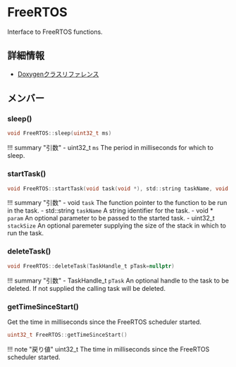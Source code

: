 # FreeRTOS

Interface to FreeRTOS functions. 

## 詳細情報

- [Doxygenクラスリファレンス](https://lang-ship.com/reference/ESP32/latest/class_free_r_t_o_s.html)

## メンバー

### sleep()



```c
void FreeRTOS::sleep(uint32_t ms)
```

!!! summary "引数"
	- uint32_t `ms` The period in milliseconds for which to sleep. 



### startTask()



```c
void FreeRTOS::startTask(void task(void *), std::string taskName, void *param=nullptr, uint32_t stackSize=2048)
```

!!! summary "引数"
	- void `task` The function pointer to the function to be run in the task. 
	- std::string `taskName` A string identifier for the task. 
	- void * `param` An optional parameter to be passed to the started task. 
	- uint32_t `stackSize` An optional paremeter supplying the size of the stack in which to run the task. 



### deleteTask()



```c
void FreeRTOS::deleteTask(TaskHandle_t pTask=nullptr)
```

!!! summary "引数"
	- TaskHandle_t `pTask` An optional handle to the task to be deleted. If not supplied the calling task will be deleted. 



### getTimeSinceStart()


Get the time in milliseconds since the FreeRTOS scheduler started. 

```c
uint32_t FreeRTOS::getTimeSinceStart()
```

!!! note "戻り値"
	uint32_t The time in milliseconds since the FreeRTOS scheduler started. 



